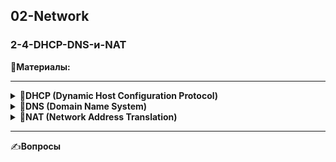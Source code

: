 ## 02-Network

### 2-4-DHCP-DNS-и-NAT

📗**Материалы:**

---

<details> <summary>📜<b>DHCP (Dynamic Host Configuration Protocol)</b></summary>

---

**DHCP** — это протокол, который **автоматически выдаёт IP-адреса и сетевые настройки** устройствам при подключении к сети.

> Без DHCP каждое устройство пришлось бы настраивать вручную.

---

**Что выдает DHCP?**

- IP-адрес

- Маску подсети

- Шлюз (default gateway)

- DNS-серверы

---

**Как работает (4 этапа DORA)**

**1) Discover** — клиент отправляет широковещательный запрос: «Есть DHCP-сервер?»

**2) Offer** — сервер предлагает свободный IP

**3) Request** — клиент соглашается с предложением

**4) ACK** — сервер подтверждает аренду и закрепляет IP

</details>

<details> <summary>📜<b>DNS (Domain Name System)</b></summary>

---

**DNS** — это система, которая **преобразует доменные имена** (например, `app.example.com`) **в IP-адреса**, которые понятны сетевому уровню.

В базе DNS могут содержаться следующие записи:

**A** — позволяет узнать IP-адрес v4 по имени хоста.

**AAAA** — соответствие имени хоста  определенному IP-адресу v6.

**CNAME** — ссылка одного имени хоста на другое.

**PTR** — запись обратная A или AAAA, то есть позволяет узнать имя хоста по IP-адресу.

**MX** — почтовая запись. Она позволяет определить, на какой почтовый сервер отправлять почту для соответствующего домена.

**TXT** — любая текстовая информация, которая может интерпретироваться другими системами.

---

**Как работает DNS-запрос?**

**1)** Приложение пытается обратиться к домену `app.example.com`

**2)** ОС сначала проверяет **локальные источники**:

- файл `/etc/hosts`

- локальный DNS-кэш (если запись уже недавно запрашивалась)

**3)** Если записи нет — ОС отправляет запрос на **указанный DNS-сервер** (обычно провайдера или корпоративный)

**4)** DNS-сервер выполняет поиск:

- если запись есть в его кэше — сразу отвечает;

- если нет — опрашивает другие серверы: **root → TLD (.com) → авторитетный сервер для example.com**.

**5)** Найденный IP возвращается приложению.

**6)** Приложение использует полученный IP для установления соединения.

</details>

<details> <summary>📜<b>NAT (Network Address Translation)</b></summary>

---

Технология преобразования IP-адресов, которая позволяет:  
  
- скрывать внутренние адреса (приватные → публичные)
  
- экономить IPv4-адреса

- обеспечивать доступ извне (через проброс портов)

---

- **Виды NAT**  

| Тип | Что делает | Пример | Применение |
|-----|------------|--------|------------|
| **SNAT** (Source NAT) | Меняет исходный адрес | `192.168.1.10 → 203.0.113.1` | Доступ в интернет |
| **DNAT** (Destination NAT) | Меняет адрес назначения | `203.0.113.1 → 192.168.1.100` | Проброс портов, серверы |
| **Static NAT** | Жёсткое соответствие IP ↔ IP | `192.168.1.10 → 203.0.113.5` | Постоянный публичный IP |
| **Dynamic NAT** | Берёт IP из пула | `192.168.1.10 → 203.0.113.1`<br>`192.168.1.11 → 203.0.113.2` | Если есть несколько внешних IP |
| **PAT** (NAT Overload, маскарадинг) | Меняет ещё и порт | `192.168.1.10:5000 → 203.0.113.1:6000` | Домашние роутеры, массовый доступ |

</details>

---

✍️**Вопросы**
